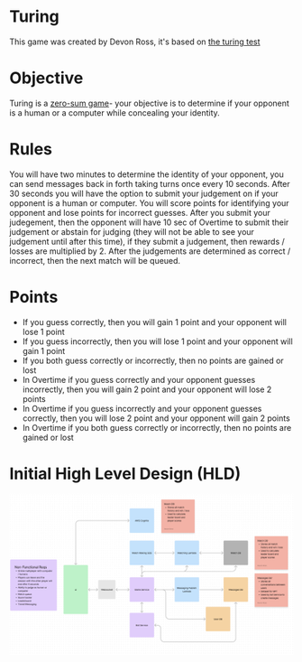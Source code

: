 <h1>Turing</h1>
<p>This game was created by Devon Ross, it's based on <a href="https://en.wikipedia.org/wiki/Turing_test">the turing test</a></p>
<h1>Objective</h1>
<p>Turing is a <a href="https://en.wikipedia.org/wiki/Zero-sum_game">zero-sum game</a>- your objective is to determine if your opponent is a human or a computer while concealing your identity.</p>
<h1>Rules</h1>
<p>You will have two minutes to determine the identity of your opponent, you can send messages back in forth taking turns once every 10 seconds. After 30 seconds you will have the option to submit your judgement on if your opponent is a human or computer. You will score points for identifying your opponent and lose points for incorrect guesses. After you submit your judegement, then the opponent will have 10 sec of Overtime to submit their judgement or abstain for judging (they will not be able to see your judgement until after this time), if they submit a judgement, then rewards / losses are multiplied by 2. After the judgements are determined as correct / incorrect, then the next match will be queued.</p>
<h1>Points</h1>
<ul>
<li>If you guess correctly, then you will gain 1 point and your opponent will lose 1 point</li>
<li>If you guess incorrectly, then you will lose 1 point and your opponent will gain 1 point</li>
<li>If you both guess correctly or incorrectly, then no points are gained or lost</li>
<li>In Overtime if you guess correctly and your opponent guesses incorrectly, then you will gain 2 point and your opponent will lose 2 points</li>
<li>In Overtime if you guess incorrectly and your opponent guesses correctly, then you will lose 2 point and your opponent will gain 2 points</li>
<li>In Overtime if you both guess correctly or incorrectly, then no points are gained or lost</li>
</ul>
<h1>Initial High Level Design (HLD)</h1>
<img src="./resources/HLD.png"></img>